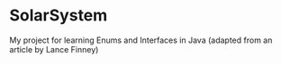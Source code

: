 # SolarSystem
My project for learning Enums and Interfaces in Java (adapted from an article by Lance Finney)
